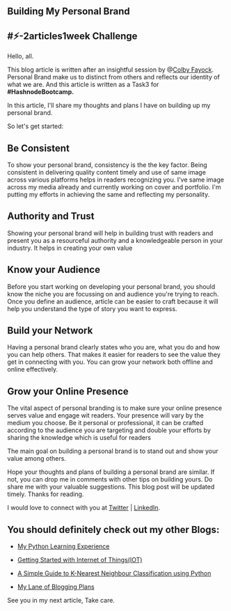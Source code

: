 ## Building My Personal Brand

<h2>#⚡-2articles1week Challenge</h2>

Hello, all.

This blog article is written after an insightful session by @[Colby Fayock](@colbyfayock). Personal Brand make us to distinct from others and reflects our identity of what we are. And this article is written as a Task3 for **#HashnodeBootcamp.**

In this article, I'll  share my thoughts and plans I have on building up my personal brand.

So let's get started:

<h2>Be Consistent</h2>

To show your personal brand, consistency is the the key factor. Being consistent in delivering quality content timely and use of same image across various platforms helps in readers recognizing you. I've same image across my media already and currently working on cover and portfolio. I'm putting my efforts in achieving the same and reflecting my personality. 

<h2>Authority and Trust</h2>

Showing your personal brand will help in building trust with readers and present you as a resourceful authority and a knowledgeable person in your industry. It helps in creating your own value

<h2>Know your Audience</h2>

Before you start working on developing your personal brand, you should know the niche you are focussing on and audience you're trying to reach. Once you define an audience, article can be easier to craft because it will help you understand the type of story you want to express.

<h2>Build your Network</h2>

Having a personal brand clearly states who you are, what you do and how you can help others. That makes it easier for readers to see the value they get in connecting with you. You can grow your network both offline and online effectively.

<h2>Grow your Online Presence</h2>

The vital aspect of personal branding is to make sure your online presence serves value and engage wit readers. Your presence will vary by the medium you choose. Be it personal or professional, it can be crafted according to the audience you are targeting and double your efforts by sharing the knowledge which is useful for readers

The main goal on building a personal brand is to stand out and show your value among others.

Hope your thoughts and plans of building a personal brand are similar. If not, you can drop me in comments with other tips on building yours. Do share me with your valuable suggestions. This blog post will be updated timely. Thanks for reading.

I would love to connect with you at [Twitter](https://twitter.com/prathimak88) | [LinkedIn](https://www.linkedin.com/in/prathima-kadari).


<h2>You should definitely check out my other Blogs:</h2>

- [My Python Learning Experience](https://prathimakadari.hashnode.dev/my-python-learning-experience)

- [Getting Started with Internet of Things(IOT)](https://prathimakadari.hashnode.dev/getting-started-with-iot)

- [A Simple Guide to K-Nearest Neighbour Classification using Python](https://prathimakadari.hashnode.dev/a-simple-guide-to-k-nearest-neighbor-classification-using-python)

- [My Lane of Blogging Plans](https://prathimakadari.hashnode.dev/my-lane-of-blogging-plans)



See you in my next article, Take care.